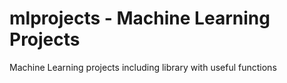 # mlprojects - Machine Learning Projects

Machine Learning projects including library with useful functions
